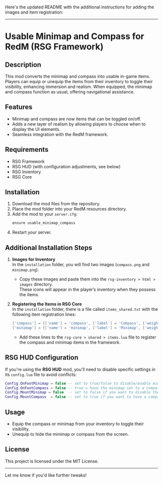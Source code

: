 Here's the updated README with the additional instructions for adding the images and item registration:

---

# Usable Minimap and Compass for RedM (RSG Framework)

## Description
This mod converts the minimap and compass into usable in-game items. Players can equip or unequip the items from their inventory to toggle their visibility, enhancing immersion and realism. When equipped, the minimap and compass function as usual, offering navigational assistance.

## Features
- Minimap and compass are now items that can be toggled on/off.
- Adds a new layer of realism by allowing players to choose when to display the UI elements.
- Seamless integration with the RedM framework.

## Requirements
- RSG Framework
- RSG HUD (with configuration adjustments, see below)
- RSG Inventory
- RSG Core

## Installation
1. Download the mod files from the repository.
2. Place the mod folder into your RedM resources directory.
3. Add the mod to your `server.cfg`:
   ```bash
   ensure usable_minimap_compass
   ```
4. Restart your server.

## Additional Installation Steps
1. **Images for Inventory**  
   In the `installation` folder, you will find two images (`compass.png` and `minimap.png`).  
   - Copy these images and paste them into the `rsg-inventory > html > images` directory.  
   These icons will appear in the player’s inventory when they possess the items.

2. **Registering the Items in RSG Core**  
   In the `installation` folder, there is a file called `items_shared.txt` with the following item registration lines:
   
   ```lua
   ['compass'] = {['name'] = 'compass', ['label'] = 'Compass', ['weight'] = 100, ['type'] = 'item', ['image'] = 'compass.png', ['unique'] = true, ['useable'] = true, ['shouldClose'] = true, ['combinable'] = nil, ['level'] = 0, ['description'] = 'A handy compass for navigation.'},
   ['minimap'] = {['name'] = 'minimap', ['label'] = 'Minimap', ['weight'] = 100, ['type'] = 'item', ['image'] = 'minimap.png', ['unique'] = true, ['useable'] = true, ['shouldClose'] = true, ['combinable'] = nil, ['level'] = 0, ['description'] = 'A useful minimap for quick navigation.'},
   ```

   - Add these lines to the `rsg-core > shared > items.lua` file to register the compass and minimap items in the framework.

## RSG HUD Configuration
If you're using the **RSG HUD** mod, you'll need to disable specific settings in its `config.lua` file to avoid conflicts:

```lua
Config.OnFootMinimap = false -- set to true/false to disable/enable minimap when on foot
Config.OnFootCompass = false -- true = have the minimap set to a compass instead of off or normal minimap
Config.MountMinimap = false  -- set to false if you want to disable the minimap when on mount
Config.MountCompass  = false -- set to true if you want to have a compass instead of normal minimap while on a mount
```

## Usage
- Equip the compass or minimap from your inventory to toggle their visibility.
- Unequip to hide the minimap or compass from the screen.

## License
This project is licensed under the MIT License.

---

Let me know if you'd like further tweaks!